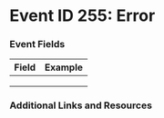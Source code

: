 # Event ID 255: Error

### Event Fields
| Field        | Example           |
| ------------- | ------------- |
|  |  |
|  |  |
|  |  |

### Additional Links and Resources
